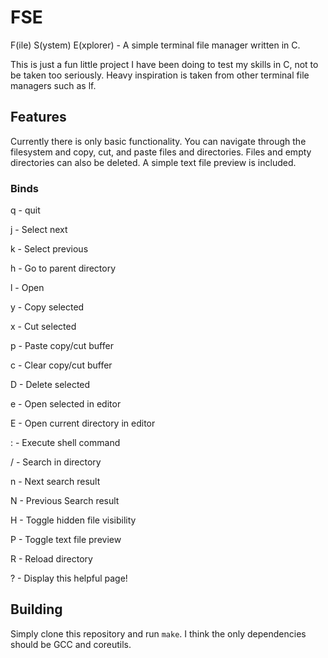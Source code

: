 # FSE

F(ile) S(ystem) E(xplorer) - A simple terminal file manager written in C.

This is just a fun little project I have been doing to test my skills in C, not to be taken too seriously. Heavy inspiration is taken from other terminal file managers such as lf.

## Features

Currently there is only basic functionality. You can navigate through the filesystem and copy, cut, and paste files and directories. Files and empty directories can also be deleted. A simple text file preview is included.

### Binds

q	- quit

j	- Select next

k	- Select previous

h	- Go to parent directory

l	- Open

y	- Copy selected

x	- Cut selected

p	- Paste copy/cut buffer

c - Clear copy/cut buffer

D	- Delete selected

e	- Open selected in editor

E	- Open current directory in editor

:	- Execute shell command

/ - Search in directory

n - Next search result

N - Previous Search result

H	- Toggle hidden file visibility

P	- Toggle text file preview

R	- Reload directory

?	- Display this helpful page!

## Building

Simply clone this repository and run `make`. I think the only dependencies should be GCC and coreutils.
